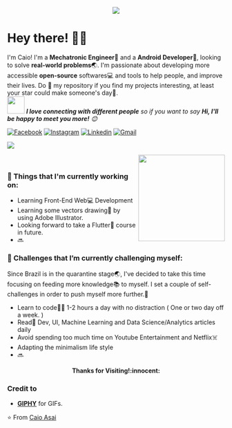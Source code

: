 <!-- GitHub gif -->
<p align="center"><img src="https://i.imgur.com/A6bWGFl.gif"/></p>

<!-- Greeting -->
# Hey there! :wave::smiley:

<!--Introduction -->
I'm Caio! I'm a **Mechatronic Engineer**:robot: and a **Android Developer**:iphone:, looking to solve **real-world problems**:earth_asia:. I'm passionate about developing more accessible **open-source** softwares:computer: and tools to help people, and improve their lives. Do :star2: my repository if you find my projects interesting, at least your star could make someone's day:pray:.
<br>
<img src="https://media.giphy.com/media/LnQjpWaON8nhr21vNW/giphy.gif" width="40"> <em><b>I love connecting with different people</b> so if you want to say <b>Hi, I'll be happy to meet you more!</b> :blush:</em>

<!-- Your badges -->
[![Facebook](https://img.shields.io/badge/-CaioAsai-blue?style=flat&logo=Facebook&logoColor=white)](https://www.facebook.com/caio.noboru)
[![Instagram](https://img.shields.io/badge/-caio.asai-c13584?style=flat&labelColor=c13584&logo=instagram&logoColor=white)](https://www.instagram.com/caio.asai/)
[![Linkedin](https://img.shields.io/badge/-CaioAsai-blue?style=flat&logo=Linkedin&logoColor=white)](https://www.linkedin.com/in/caio-asai/)
[![Gmail](https://img.shields.io/badge/-caio.asai-c14438?style=flat&logo=Gmail&logoColor=white)](mailto:caio.asai@gmail.com)

<!-- Profile View Count -->
![](https://komarev.com/ghpvc/?username=asainc&style=flat)

<img align='right' src='https://user-images.githubusercontent.com/5713670/87202985-820dcb80-c2b6-11ea-9f56-7ec461c497c3.gif' width='200"'>
<br>

### 💼  Things that I'm currently working on: 
* Learning Front-End Web:computer: Development
* Learning some vectors drawing:art: by using Adobe Illustrator.
* Looking forward to take a Flutter:calling: course in future.
* 🔜

### 🌱 Challenges that I’m currently challenging myself:
Since Brazil is in the quarantine stage:earth_asia:, I've decided to take this time focusing on feeding more knowledge:books: to myself. I set a couple of self-challenges in order to push myself more further.:running: 

* Learn to code:man_technologist: 1-2 hours a day with no distraction ( One or two day off a week. ) 
* Read:newspaper: Dev, UI, Machine Learning and Data Science/Analytics articles daily 
* Avoid spending too much time on Youtube Entertainment and Netflix:skull_and_crossbones:
* Adapting the minimalism life style
* 🔜


<h4 align="center"> Thanks for Visiting!:innocent:</h4>

<!-- Credit -->
### Credit to 
- [**GIPHY**](https://giphy.com/) for GIFs. 


<!--
**JoykishanSharma/JoykishanSharma** is a ✨ _special_ ✨ repository because its `README.md` (this file) appears on your GitHub profile.

Here are some ideas to get you started:

- 🔭 I’m currently working on ...
- 🌱 I’m currently learning ...
- 👯 I’m looking to collaborate on ...
- 🤔 I’m looking for help with ...
- 💬 Ask me about ...
- 📫 How to reach me: ...
- 😄 Pronouns: ...
- ⚡ Fun fact: ...
-->

⭐️ From [Caio Asai](https://github.com/asainc)
